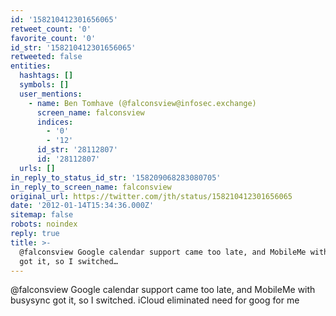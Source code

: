 ```yaml
---
id: '158210412301656065'
retweet_count: '0'
favorite_count: '0'
id_str: '158210412301656065'
retweeted: false
entities:
  hashtags: []
  symbols: []
  user_mentions:
    - name: Ben Tomhave (@falconsview@infosec.exchange)
      screen_name: falconsview
      indices:
        - '0'
        - '12'
      id_str: '28112807'
      id: '28112807'
  urls: []
in_reply_to_status_id_str: '158209068283080705'
in_reply_to_screen_name: falconsview
original_url: https://twitter.com/jth/status/158210412301656065
date: '2012-01-14T15:34:36.000Z'
sitemap: false
robots: noindex
reply: true
title: >-
  @falconsview Google calendar support came too late, and MobileMe with busysync
  got it, so I switched…
---
```


@falconsview Google calendar support came too late, and MobileMe with busysync got it, so I switched. iCloud eliminated need for goog for me